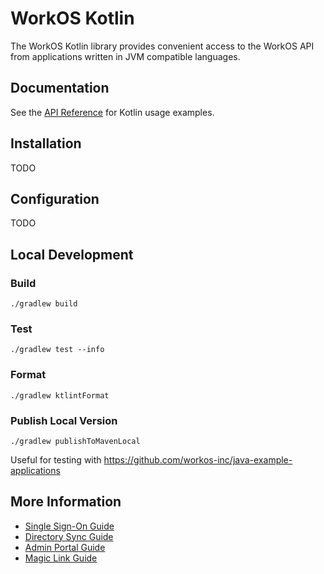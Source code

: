 # WorkOS Kotlin

The WorkOS Kotlin library provides convenient access to the WorkOS API from applications written in JVM compatible languages.

## Documentation

See the [API Reference](https://workos.com/docs/reference/client-libraries) for Kotlin usage examples.

## Installation

TODO

## Configuration

TODO

## Local Development

### Build

```
./gradlew build
```

### Test

```
./gradlew test --info
```

### Format

```
./gradlew ktlintFormat
```

### Publish Local Version

```
./gradlew publishToMavenLocal
```

Useful for testing with https://github.com/workos-inc/java-example-applications

## More Information

- [Single Sign-On Guide](https://workos.com/docs/sso/guide)
- [Directory Sync Guide](https://workos.com/docs/directory-sync/guide)
- [Admin Portal Guide](https://workos.com/docs/admin-portal/guide)
- [Magic Link Guide](https://workos.com/docs/magic-link/guide)
